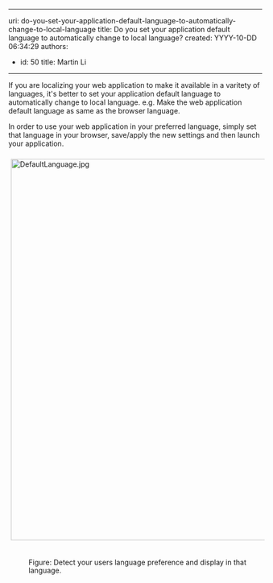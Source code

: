 

---
uri: do-you-set-your-application-default-language-to-automatically-change-to-local-language
title: Do you set your application default language to automatically change to local language?
created: YYYY-10-DD 06:34:29
authors:
  - id: 50
    title: Martin Li
---




<span class='intro'> <p>If you are localizing your web application to make it available in a varitety of languages, it's better to ​set your application default language to automatically change to local language. e.g. Make the web application default language as same as the browser language. </p> </span>

<p>​In order to use your web application in your preferred language, simply set that language in your browser, save/apply the new settings and then launch your application.&#160;<br><br><img alt="DefaultLanguage.jpg" src="/PublishingImages/DefaultLanguage.jpg" style="margin&#58;5px;width&#58;758px;" />&#160;&#160;&#160;&#160; </p><dd style="border&#58;currentcolor;line-height&#58;16px;">Figure&#58;&#160;Detect your users language preference and display in that language​. ​</dd><p>&#160;</p>


